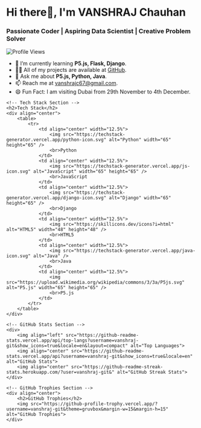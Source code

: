 <body>
    <!-- About Me Section -->
    <h1>Hi there👋, I'm VANSHRAJ Chauhan</h1>
    <h3>Passionate Coder | Aspiring Data Scientist | Creative Problem Solver</h3>
    <p align="left">
        <img src="https://komarev.com/ghpvc/?username=vanshraj-git&label=Profile%20views&color=0e75b6&style=flat" alt="Profile Views">
    </p>
    <ul>
        <li>🌱 I’m currently learning <b>P5.js, Flask, Django</b>.</li>
        <li>👨‍💻 All of my projects are available at <a href="https://github.com/vanshraj-Git">GitHub</a>.</li>
        <li>💬 Ask me about <b>P5.js, Python, Java</b>.</li>
        <li>📫 Reach me at <a href="mailto:vanshrajc67@gmail.com">vanshrajc67@gmail.com</a>.</li>
        <li>😄 Fun Fact: I am visiting Dubai from 29th November to 4th December.</li>
    </ul>

    <!-- Tech Stack Section -->
    <h2>Tech Stack</h2>
    <div align="center">
        <table>
            <tr>
                <td align="center" width="12.5%">
                    <img src="https://techstack-generator.vercel.app/python-icon.svg" alt="Python" width="65" height="65" />
                    <br>Python
                </td>
                <td align="center" width="12.5%">
                    <img src="https://techstack-generator.vercel.app/js-icon.svg" alt="JavaScript" width="65" height="65" />
                    <br>JavaScript
                </td>
                <td align="center" width="12.5%">
                    <img src="https://techstack-generator.vercel.app/django-icon.svg" alt="Django" width="65" height="65" />
                    <br>Django
                </td>
                <td align="center" width="12.5%">
                    <img src="https://skillicons.dev/icons?i=html" alt="HTML5" width="48" height="48" />
                    <br>HTML5
                </td>
                <td align="center" width="12.5%">
                    <img src="https://techstack-generator.vercel.app/java-icon.svg" alt="Java" />
                    <br>Java
                </td>
                <td align="center" width="12.5%">
                    <img src="https://upload.wikimedia.org/wikipedia/commons/3/3a/P5js.svg" alt="P5.js" width="65" height="65" />
                    <br>P5.js
                </td>
            </tr>
        </table>
    </div> 

    <!-- GitHub Stats Section -->
    <div>
        <img align="left" src="https://github-readme-stats.vercel.app/api/top-langs?username=vanshraj-git&show_icons=true&locale=en&layout=compact" alt="Top Languages">
        <img align="center" src="https://github-readme-stats.vercel.app/api?username=vanshraj-git&show_icons=true&locale=en" alt="GitHub Stats">
        <img align="center" src="https://github-readme-streak-stats.herokuapp.com/?user=vanshraj-git&" alt="GitHub Streak Stats">
    </div>

    <!-- GitHub Trophies Section -->
    <div align="center">
        <h2>GitHub Trophies</h2>
        <img src="https://github-profile-trophy.vercel.app/?username=vanshraj-git&theme=gruvbox&margin-w=15&margin-h=15" alt="GitHub Trophies">
    </div>
</body>
